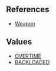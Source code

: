 ## References
  * [Weapon](EntrenchmentWeapon.md)

## Values
  * [OVERTIME](EntrenchmentOVERTIME.md)
  * [BACKLOADED](EntrenchmentBACKLOADED.md)